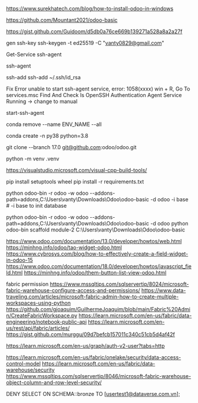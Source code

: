 https://www.surekhatech.com/blog/how-to-install-odoo-in-windows

https://github.com/Mountant2021/odoo-basic

https://gist.github.com/Guidoom/d5db0a76ce669b139271a528a8a2a27f

gen ssh-key
ssh-keygen -t ed25519 -C "vanty0829@gmail.com" 


Get-Service ssh-agent

ssh-agent

ssh-add
ssh-add ~/.ssh/id_rsa

Fix Error unable to start ssh-agent service, error: 1058(xxxx)
win + R, Go To services.msc
Find And Check Is OpenSSH Authentication Agent Service Running -> change to manual

start-ssh-agent

conda remove --name ENV_NAME --all

conda create -n py38 python=3.8

git clone --branch 17.0 git@github.com:odoo/odoo.git

python -m venv .venv

https://visualstudio.microsoft.com/visual-cpp-build-tools/

pip install setuptools wheel
pip install -r requirements.txt


python odoo-bin -r odoo -w odoo --addons-path=addons,C:\Users\vanty\Downloads\Odoo\odoo-basic -d odoo -i base # -i base to init database

python odoo-bin -r odoo -w odoo --addons-path=addons,C:\Users\vanty\Downloads\Odoo\odoo-basic -d odoo
python odoo-bin scaffold module-2 C:\Users\vanty\Downloads\Odoo\odoo-basic


https://www.odoo.com/documentation/13.0/developer/howtos/web.html
https://minhng.info/odoo/tao-widget-odoo.html
https://www.cybrosys.com/blog/how-to-effectively-create-a-field-widget-in-odoo-15
https://www.odoo.com/documentation/18.0/developer/howtos/javascript_field.html
https://minhng.info/odoo/them-button-list-view-odoo.html


fabric permission
https://www.mssqltips.com/sqlservertip/8024/microsoft-fabric-warehouse-configure-access-and-permissions/
https://www.data-traveling.com/articles/microsoft-fabric-admin-how-to-create-multiple-workspaces-using-python
https://github.com/gjoaquim/GuilhermeJoaquim/blob/main/Fabric%20Admin/CreateFabricWorkspace.py
https://learn.microsoft.com/en-us/fabric/data-engineering/notebook-public-api
https://learn.microsoft.com/en-us/rest/api/fabric/articles/
https://gist.github.com/murggu/09d7befcb157011c340c51cb5d4af42f

https://learn.microsoft.com/en-us/graph/auth-v2-user?tabs=http


https://learn.microsoft.com/en-us/fabric/onelake/security/data-access-control-model
https://learn.microsoft.com/en-us/fabric/data-warehouse/security
https://www.mssqltips.com/sqlservertip/8046/microsoft-fabric-warehouse-object-column-and-row-level-security/


DENY SELECT ON SCHEMA::bronze TO [usertest1@dataverse.com.vn];
